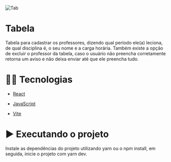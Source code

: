 ![Tab](https://user-images.githubusercontent.com/29473781/146595468-9484e705-d15d-4875-9692-2bdafd895c8b.gif)

# Tabela

Tabela para cadastrar os professores, dizendo qual período ele(a) leciona, de qual disciplina é, o seu nome e a carga horária.
Também existe a opção de excluir o professor da tabela, caso o usuário não preencha corretamente retorna um aviso e não deixa enviar até que ele preencha tudo.
 
# 👨‍💻 Tecnologias

- [React](https://pt-br.reactjs.org/)
 
- [JavaScript](https://www.javascript.com/)

- [Vite](https://vitejs.dev/)
 
 
# ▶️ Executando o projeto
Instale as dependências do projeto utilizando yarn ou o npm install, em seguida, inicie o projeto com yarn dev.
